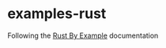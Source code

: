 # examples-rust

Following the [Rust By Example](https://doc.rust-lang.org/stable/rust-by-example) documentation 
